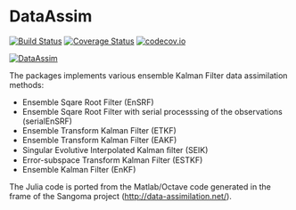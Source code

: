 # DataAssim

[![Build Status](https://travis-ci.org/Alexander-Barth/DataAssim.jl.svg?branch=master)](https://travis-ci.org/Alexander-Barth/DataAssim.jl) [![Coverage Status](https://coveralls.io/repos/Alexander-Barth/DataAssim.jl/badge.svg?branch=master&service=github)](https://coveralls.io/github/Alexander-Barth/DataAssim.jl?branch=master) [![codecov.io](http://codecov.io/github/Alexander-Barth/DataAssim.jl/coverage.svg?branch=master)](http://codecov.io/github/Alexander-Barth/DataAssim.jl?branch=master)

[![DataAssim](http://pkg.julialang.org/badges/DataAssim_0.6.svg)](http://pkg.julialang.org/?pkg=DataAssim)



The packages implements various ensemble Kalman Filter data assimilation methods:

* Ensemble Sqare Root Filter (EnSRF)
* Ensemble Sqare Root Filter with serial processsing of the observations (serialEnSRF)
* Ensemble Transform Kalman Filter (ETKF)
* Ensemble Transform Kalman Filter (EAKF)
* Singular Evolutive Interpolated Kalman ﬁlter (SEIK)
* Error-subspace Transform Kalman Filter (ESTKF)
* Ensemble Kalman Filter (EnKF)

The Julia code is ported from the Matlab/Octave code generated in the frame of the Sangoma project (http://data-assimilation.net/).
